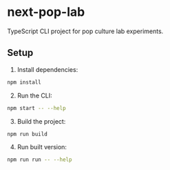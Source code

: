 # next-pop-lab

TypeScript CLI project for pop culture lab experiments.

## Setup

1. Install dependencies:
```bash
npm install
```

2. Run the CLI:
```bash
npm start -- --help
```

3. Build the project:
```bash
npm run build
```

4. Run built version:
```bash
npm run run -- --help
```
